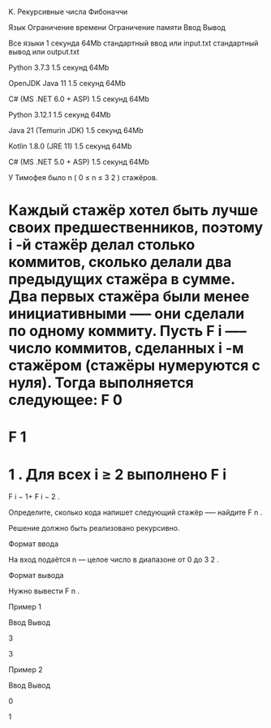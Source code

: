 K. Рекурсивные числа Фибоначчи

Язык	Ограничение времени	Ограничение памяти	Ввод	Вывод

Все языки	1 секунда	64Mb	стандартный ввод или input.txt	стандартный вывод или output.txt

Python 3.7.3	1.5 секунд	64Mb

OpenJDK Java 11	1.5 секунд	64Mb

C# (MS .NET 6.0 + ASP)	1.5 секунд	64Mb

Python 3.12.1	1.5 секунд	64Mb

Java 21 (Temurin JDK)	1.5 секунд	64Mb

Kotlin 1.8.0 (JRE 11)	1.5 секунд	64Mb

C# (MS .NET 5.0 + ASP)	1.5 секунд	64Mb

У Тимофея было 
n
 (
0
≤
n
≤
3
2
) стажёров.

Каждый стажёр хотел быть лучше своих предшественников, поэтому 
i
-й стажёр делал столько коммитов, сколько делали два предыдущих стажёра в сумме. Два первых стажёра были менее инициативными —– они сделали по одному коммиту.
Пусть 
F
i
 —– число коммитов, сделанных 
i
-м стажёром (стажёры нумеруются с нуля). Тогда выполняется следующее: 
F
0
=
F
1
=
1
. Для всех 
i
≥
2
  выполнено 
F
i
=
F
i
−
1+
F
i
−
2
.

Определите, сколько кода напишет следующий стажёр –— найдите 
F
n
.

Решение должно быть реализовано рекурсивно.

Формат ввода

На вход подаётся 
n
 — целое число в диапазоне от 
0
 до 
3
2
.

Формат вывода

Нужно вывести 
F
n
.


Пример 1

Ввод	Вывод

3

3

Пример 2

Ввод	Вывод

0

1